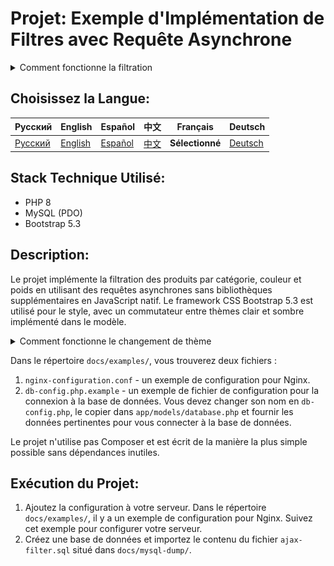 # Projet: Exemple d'Implémentation de Filtres avec Requête Asynchrone

<details>
  <summary>Comment fonctionne la filtration</summary>

![ajax filter is in operation](../img/ajax-filter-main.gif)
</details>

## Choisissez la Langue:

| Русский | English | Español | 中文 | Français | Deutsch |
|---------|------------|------------|-----------|-------------|----------|
| [Русский](../../README.md) | [English](README_en.md) | [Español](README_es.md) | [中文](README_zh.md) | **Sélectionné** | [Deutsch](README_de.md) |

## Stack Technique Utilisé:
- PHP 8
- MySQL (PDO)
- Bootstrap 5.3

## Description:
Le projet implémente la filtration des produits par catégorie, couleur et poids en utilisant des requêtes asynchrones sans bibliothèques supplémentaires en JavaScript natif. Le framework CSS Bootstrap 5.3 est utilisé pour le style, avec un commutateur entre thèmes clair et sombre implémenté dans le modèle. 

<details>
  <summary>Comment fonctionne le changement de thème</summary>

![ajax filter is in operation](../img/ajax-filter-theme-color.gif)
</details>

Dans le répertoire `docs/examples/`, vous trouverez deux fichiers :
1. `nginx-configuration.conf` - un exemple de configuration pour Nginx.
2. `db-config.php.example` - un exemple de fichier de configuration pour la connexion à la base de données. Vous devez changer son nom en `db-config.php`, le copier dans `app/models/database.php` et fournir les données pertinentes pour vous connecter à la base de données.

Le projet n'utilise pas Composer et est écrit de la manière la plus simple possible sans dépendances inutiles.

## Exécution du Projet:
1. Ajoutez la configuration à votre serveur. Dans le répertoire `docs/examples/`, il y a un exemple de configuration pour Nginx. Suivez cet exemple pour configurer votre serveur.
2. Créez une base de données et importez le contenu du fichier `ajax-filter.sql` situé dans `docs/mysql-dump/`.
